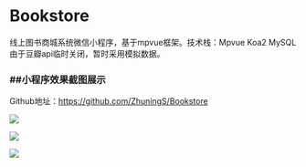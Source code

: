 # Bookstore
线上图书商城系统微信小程序，基于mpvue框架。技术栈：Mpvue  Koa2 MySQL  由于豆瓣api临时关闭，暂时采用模拟数据。

### ##小程序效果截图展示

Github地址：<https://github.com/ZhuningS/Bookstore>



![](https://i.loli.net/2019/07/14/5d2aa26119fc684521.jpg)



![](https://i.loli.net/2019/07/14/5d2aa28b6300d90208.jpg)

![](https://i.loli.net/2019/07/14/5d2aa2be9ddee50821.jpg)

